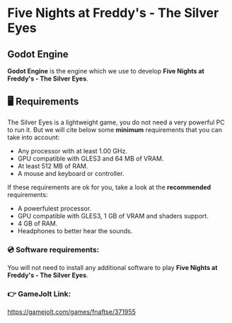 # Five Nights at Freddy's - The Silver Eyes

## Godot Engine

__Godot Engine__ is the engine which we use to develop __Five Nights at Freddy's - The Silver Eyes__.

## 🖥 Requirements

The Silver Eyes is a lightweight game, you do not need a very powerful PC to run it. But we will cite below some __minimum__ requirements that you can take into account:

- Any processor with at least 1.00 GHz.
- GPU compatible with GLES3 and 64 MB of VRAM.
- At least 512 MB of RAM.
- A mouse and keyboard or controller.

If these requirements are ok for you, take a look at the __recommended__ requirements:

- A powerfulest processor.
- GPU compatible with GLES3, 1 GB of VRAM and shaders support.
- 4 GB of RAM.
- Headphones to better hear the sounds.

### 💿 Software requirements:

You will not need to install any additional software to play __Five Nights at Freddy's - The Silver Eyes__.

### 👉 GameJolt Link:

https://gamejolt.com/games/fnaftse/371955
